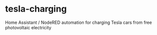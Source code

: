 # tesla-charging
Home Assistant / NodeRED automation for charging Tesla cars from free photovoltaic electricity
